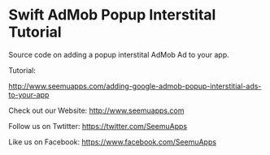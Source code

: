 Swift AdMob Popup Interstital Tutorial
==============================

Source code on adding a popup interstital AdMob Ad to your app.

Tutorial:

http://www.seemuapps.com/adding-google-admob-popup-interstitial-ads-to-your-app

Check out our Website: http://www.seemuapps.com

Follow us on Twtitter: https://twitter.com/SeemuApps

Like us on Facebook: https://www.facebook.com/SeemuApps
